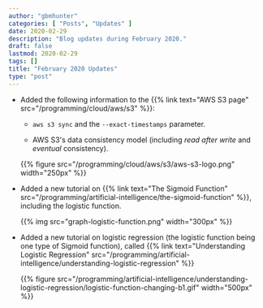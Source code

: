 ```yaml
---
author: "gbmhunter"
categories: [ "Posts", "Updates" ]
date: 2020-02-29
description: "Blog updates during February 2020."
draft: false
lastmod: 2020-02-29
tags: []
title: "February 2020 Updates"
type: "post"
---
```


* Added the following information to the {{% link text="AWS S3 page" src="/programming/cloud/aws/s3" %}}:

    * `aws s3 sync` and the `--exact-timestamps` parameter.

    * AWS S3's data consistency model (including _read after write_ and _eventual_ consistency).

    {{% figure src="/programming/cloud/aws/s3/aws-s3-logo.png" width="250px" %}}

* Added a new tutorial on {{% link text="The Sigmoid Function" src="/programming/artificial-intelligence/the-sigmoid-function" %}}, including the logistic function.

    {{% img src="graph-logistic-function.png" width="300px" %}}

* Added a new tutorial on logistic regression (the logistic function being one type of Sigmoid function), called {{% link text="Understanding Logistic Regression" src="/programming/artificial-intelligence/understanding-logistic-regression" %}}

    {{% figure src="/programming/artificial-intelligence/understanding-logistic-regression/logistic-function-changing-b1.gif" width="500px" %}}
